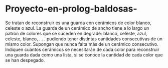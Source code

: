 # Proyecto-en-prolog-baldosas-
Se tratan de reconstruir es una guarda con cerámicos de color blanco, celeste o azul.
La guarda de un cerámico de ancho tiene a lo largo un patrón de colores que se suceden en 
degradé: blanco, celeste, azul, celeste, blanco, . . . pudiendo tener distintas cantidades 
consecutivas de un mismo color. Supongan que nunca falta más de un cerámico consecutivo. 
Indiquen cuántos cerámicos se necesitarán de cada color para reconstruir una guarda dada 
como una lista, si se conoce la cantidad de cada color que se han despegado.
